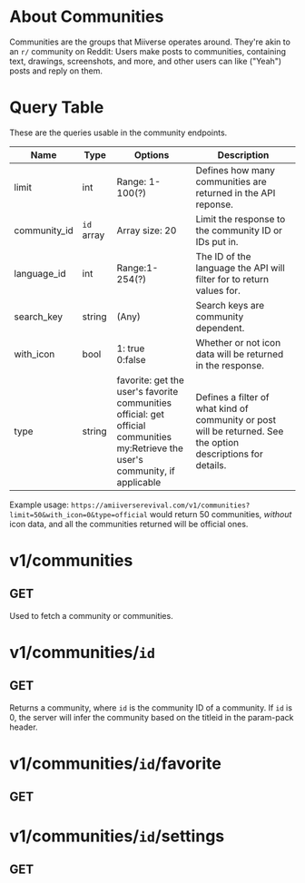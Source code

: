 # About Communities

Communities are the groups that Miiverse operates around. They're akin to an `r/` community on Reddit: Users make posts to communities, containing text, drawings, screenshots, and more, and other users can like ("Yeah") posts and reply on them. 

# Query Table

These are the queries usable in the community endpoints.

| Name         | Type       | Options                                                                                                                                       | Description                                                                                                   |
| ------------ | ---------- | --------------------------------------------------------------------------------------------------------------------------------------------- | ------------------------------------------------------------------------------------------------------------- |
| limit        | int        | Range: 1-100(?)                                                                                                                               | Defines how many communities are returned in the API reponse.                                                 |
| community_id | `id` array | Array size: 20                                                                                                                                | Limit the response to the community ID or IDs put in.                                                         |
| language_id  | int        | Range:1-254(?)                                                                                                                                | The ID of the language the API will filter for to return values for.                                          |
| search_key   | string     | (Any)                                                                                                                                         | Search keys are community dependent.                                                                          |
| with_icon    | bool       | 1: true<br/>0:false                                                                                                                           | Whether or not icon data will be returned in the response.                                                    |
| type         | string     | favorite: get the user's favorite communities<br/>official: get official communities<br/>my:Retrieve the user's community, if applicable<br/> | Defines a filter of what kind of community or post will be returned. See the option descriptions for details. |

Example usage: `https://amiiverserevival.com/v1/communities?limit=50&with_icon=0&type=official` would return 50 communities, *without* icon data, and all the communities returned will be official ones.

# v1/communities

## GET

Used to fetch a community or communities.

# v1/communities/`id`

## GET

Returns a community, where `id` is the community ID of a community. If `id` is 0, the server will infer the community based on the titleid in the param-pack header.

# v1/communities/`id`/favorite

## GET

# v1/communities/`id`/settings

## GET
